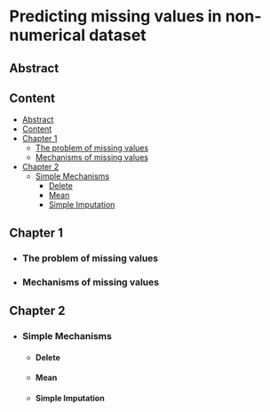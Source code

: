# Predicting missing values ​​in non-numerical dataset

## Abstract

## Content
- [Abstract](#Abstract)
- [Content](#Content)
- [Chapter 1](#Chapter-1)
  - [The problem of missing values](#The-problem-of-missing-values)
  - [Mechanisms of missing values](#Mechanisms-of-missing-values)
- [Chapter 2](#Chapter_2)
  - [Simple Mechanisms](#Simple-Mechanisms)
    - [Delete](#Delete)
    - [Mean](#Mean)
    - [Simple Imputation](#Simple-Imputation)

## Chapter 1
- ### The problem of missing values
- ### Mechanisms of missing values

## Chapter 2
- ### Simple Mechanisms
  - #### Delete
  - #### Mean
  - #### Simple Imputation
